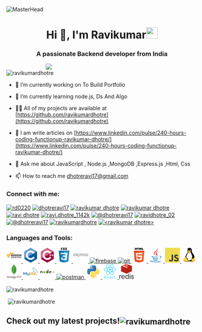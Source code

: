 ![MasterHead](https://miro.medium.com/max/3200/1*i8-u-V8LTTbQwTeUwLI_BQ.gif)


<h1 align="center">Hi 👋, I'm Ravikumar<img src="https://camo.githubusercontent.com/15e3210e72e50f62f0e00f1d9a7a8d6af11e0c299abef5203dd6337f50f90d51/68747470733a2f2f6d656469612e74656e6f722e636f6d2f696d616765732f32616466653934653639313339663365323236323362363164333735613761372f74656e6f722e676966"width="30" height="30"</h1>
<h3 align="center">A passionate Backend developer from India</h3>
<img align="right" width="400"  src="https://devpunch.com/img/Dev-At-Work-Gif.jpg">
<p align="left"> <img src="https://komarev.com/ghpvc/?username=ravikumardhotre&label=Profile%20views&color=0e75b6&style=flat" alt="ravikumardhotre" /> </p>

- 🔭 I’m currently working on To Build Portfolio

- 🌱 I’m currently learning node.js, Ds And Algo

- 👨‍💻 All of my projects are available at [https://github.com/ravikumardhotre](https://github.com/ravikumardhotre)

- 📝 I am write articles on [https://www.linkedin.com/pulse/240-hours-coding-functionup-ravikumar-dhotre/](https://www.linkedin.com/pulse/240-hours-coding-functionup-ravikumar-dhotre/)

- 💬 Ask me about JavaScript , Node.js ,MongoDB ,Express.js ,Html, Css

- 📫 How to reach me dhotreravi17@gmail.com




<h3 align="left">Connect with me:</h3>
<p align="left">
<a href="https://codepen.io/rd0220" target="blank"><img align="center" src="https://raw.githubusercontent.com/rahuldkjain/github-profile-readme-generator/master/src/images/icons/Social/codepen.svg" alt="rd0220" height="30" width="40" /></a>
<a href="https://twitter.com/dhotreravi17" target="blank"><img align="center" src="https://raw.githubusercontent.com/rahuldkjain/github-profile-readme-generator/master/src/images/icons/Social/twitter.svg" alt="dhotreravi17" height="30" width="40" /></a>
<a href="https://linkedin.com/in/ravikumar dhotre" target="blank"><img align="center" src="https://raw.githubusercontent.com/rahuldkjain/github-profile-readme-generator/master/src/images/icons/Social/linked-in-alt.svg" alt="ravikumar dhotre" height="30" width="40" /></a>
<a href="https://stackoverflow.com/users/ravikumar dhotre" target="blank"><img align="center" src="https://raw.githubusercontent.com/rahuldkjain/github-profile-readme-generator/master/src/images/icons/Social/stack-overflow.svg" alt="ravikumar dhotre" height="30" width="40" /></a>
<a href="https://fb.com/ravi dhotre" target="blank"><img align="center" src="https://raw.githubusercontent.com/rahuldkjain/github-profile-readme-generator/master/src/images/icons/Social/facebook.svg" alt="ravi dhotre" height="30" width="40" /></a>
<a href="https://instagram.com/ravi.dhotre_1142k" target="blank"><img align="center" src="https://raw.githubusercontent.com/rahuldkjain/github-profile-readme-generator/master/src/images/icons/Social/instagram.svg" alt="ravi.dhotre_1142k" height="30" width="40" /></a>
<a href="https://medium.com/@dhotreravi17" target="blank"><img align="center" src="https://raw.githubusercontent.com/rahuldkjain/github-profile-readme-generator/master/src/images/icons/Social/medium.svg" alt="@dhotreravi17" height="30" width="40" /></a>
<a href="https://www.codechef.com/users/ravidhotre_02" target="blank"><img align="center" src="https://cdn.jsdelivr.net/npm/simple-icons@3.1.0/icons/codechef.svg" alt="ravidhotre_02" height="30" width="40" /></a>
<a href="https://www.hackerrank.com/@dhotreravi17" target="blank"><img align="center" src="https://raw.githubusercontent.com/rahuldkjain/github-profile-readme-generator/master/src/images/icons/Social/hackerrank.svg" alt="@dhotreravi17" height="30" width="40" /></a>
<a href="https://www.leetcode.com/ravikumardhotre" target="blank"><img align="center" src="https://raw.githubusercontent.com/rahuldkjain/github-profile-readme-generator/master/src/images/icons/Social/leet-code.svg" alt="ravikumardhotre" height="30" width="40" /></a>
<a href="https://auth.geeksforgeeks.org/user/<ravikumar dhotre>" target="blank"><img align="center" src="https://raw.githubusercontent.com/rahuldkjain/github-profile-readme-generator/master/src/images/icons/Social/geeks-for-geeks.svg" alt="<ravikumar dhotre>" height="30" width="40" /></a>
</p>

<h3 align="left">Languages and Tools:</h3>

<p align="left"> <a href="https://aws.amazon.com" target="_blank" rel="noreferrer"> <img src="https://raw.githubusercontent.com/devicons/devicon/master/icons/amazonwebservices/amazonwebservices-original-wordmark.svg" alt="aws" width="40" height="40"/> </a> <a href="https://www.cprogramming.com/" target="_blank" rel="noreferrer"> <img src="https://raw.githubusercontent.com/devicons/devicon/master/icons/c/c-original.svg" alt="c" width="40" height="40"/> </a> <a href="https://www.w3schools.com/cpp/" target="_blank" rel="noreferrer"> <img src="https://raw.githubusercontent.com/devicons/devicon/master/icons/cplusplus/cplusplus-original.svg" alt="cplusplus" width="40" height="40"/> </a> <a href="https://www.w3schools.com/css/" target="_blank" rel="noreferrer"> <img src="https://raw.githubusercontent.com/devicons/devicon/master/icons/css3/css3-original-wordmark.svg" alt="css3" width="40" height="40"/> </a> <a href="https://expressjs.com" target="_blank" rel="noreferrer"> <img src="https://raw.githubusercontent.com/devicons/devicon/master/icons/express/express-original-wordmark.svg" alt="express" width="40" height="40"/> </a> <a href="https://firebase.google.com/" target="_blank" rel="noreferrer"> <img src="https://www.vectorlogo.zone/logos/firebase/firebase-icon.svg" alt="firebase" width="40" height="40"/> </a> <a href="https://git-scm.com/" target="_blank" rel="noreferrer"> <img src="https://www.vectorlogo.zone/logos/git-scm/git-scm-icon.svg" alt="git" width="40" height="40"/> </a> <a href="https://www.w3.org/html/" target="_blank" rel="noreferrer"> <img src="https://raw.githubusercontent.com/devicons/devicon/master/icons/html5/html5-original-wordmark.svg" alt="html5" width="40" height="40"/> </a> <a href="https://www.java.com" target="_blank" rel="noreferrer"> <img src="https://raw.githubusercontent.com/devicons/devicon/master/icons/java/java-original.svg" alt="java" width="40" height="40"/> </a> <a href="https://developer.mozilla.org/en-US/docs/Web/JavaScript" target="_blank" rel="noreferrer"> <img src="https://raw.githubusercontent.com/devicons/devicon/master/icons/javascript/javascript-original.svg" alt="javascript" width="40" height="40"/> </a> <a href="https://www.linux.org/" target="_blank" rel="noreferrer"> <img src="https://raw.githubusercontent.com/devicons/devicon/master/icons/linux/linux-original.svg" alt="linux" width="40" height="40"/> </a> <a href="https://www.mongodb.com/" target="_blank" rel="noreferrer"> <img src="https://raw.githubusercontent.com/devicons/devicon/master/icons/mongodb/mongodb-original-wordmark.svg" alt="mongodb" width="40" height="40"/> </a> <a href="https://www.mysql.com/" target="_blank" rel="noreferrer"> <img src="https://raw.githubusercontent.com/devicons/devicon/master/icons/mysql/mysql-original-wordmark.svg" alt="mysql" width="40" height="40"/> </a> <a href="https://nodejs.org" target="_blank" rel="noreferrer"> <img src="https://raw.githubusercontent.com/devicons/devicon/master/icons/nodejs/nodejs-original-wordmark.svg" alt="nodejs" width="40" height="40"/> </a> <a href="https://postman.com" target="_blank" rel="noreferrer"> <img src="https://www.vectorlogo.zone/logos/getpostman/getpostman-icon.svg" alt="postman" width="40" height="40"/> </a> <a href="https://www.python.org" target="_blank" rel="noreferrer"> <img src="https://raw.githubusercontent.com/devicons/devicon/master/icons/python/python-original.svg" alt="python" width="40" height="40"/> </a> <a href="https://reactjs.org/" target="_blank" rel="noreferrer"> <img src="https://raw.githubusercontent.com/devicons/devicon/master/icons/react/react-original-wordmark.svg" alt="react" width="40" height="40"/> </a> <a href="https://redis.io" target="_blank" rel="noreferrer"> <img src="https://raw.githubusercontent.com/devicons/devicon/master/icons/redis/redis-original-wordmark.svg" alt="redis" width="40" height="40"/> </a> </p>



<p><img align="center" src="https://github-readme-stats.vercel.app/api/top-langs?username=ravikumardhotre&show_icons=true&locale=en&layout=compact" alt="ravikumardhotre" width="400" height="400"/></p>
<p>&nbsp;<img align="center" src="https://github-readme-stats.vercel.app/api?username=ravikumardhotre&show_icons=true&locale=en" alt="ravikumardhotre"width="400" height="400" /></p>
<h2>Check out my latest projects!<img align="center" src="https://static.wixstatic.com/media/379e53_7cf1d2114a794b4aa8badf14b86f24a8~mv2.gif" alt="ravikumardhotre" width="200" height="200"/></h2>
